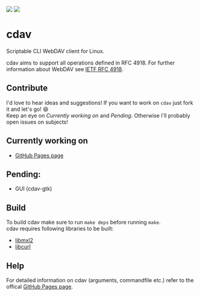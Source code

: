 ![](https://github.com/luv4bytes/cdav/workflows/ubuntu-16.04/badge.svg)
![](https://github.com/luv4bytes/cdav/workflows/ubuntu-18.04/badge.svg)

# cdav
Scriptable CLI WebDAV client for Linux.


cdav aims to support all operations defined in RFC 4918.
For further information about WebDAV see <a href="https://tools.ietf.org/html/rfc4918">IETF RFC 4918</a>.

## Contribute
I'd love to hear ideas and suggestions! If you want to work on `cdav` just fork it and let's go! :smile:  
Keep an eye on *Currently working on* and *Pending*. Otherwise I'll probably open issues on subjects!

## Currently working on
-  <a href="https://luv4bytes.github.io/cdav">GitHub Pages page</a>

## Pending:
- GUI (cdav-gtk)

## Build

To build cdav make sure to run `make deps` before running `make`. <br>
cdav requires following libraries to be built:

- <a href="http://xmlsoft.org/">libmxl2</a>
- <a href="https://curl.se/libcurl/">libcurl</a>


## Help
For detailed information on cdav (arguments, commandfile etc.) refer to the offical <a href="https://luv4bytes.github.io/cdav">GitHub Pages page</a>.
